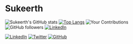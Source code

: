 # Sukeerth
![Sukeerth's GitHub stats](https://github-readme-stats.vercel.app/api?username=Sukeerth-v9474&show_icons=true&theme=dark)
[![Top Langs](https://github-readme-stats.vercel.app/api/top-langs/?username=Sukeerth-v9474&layout=compact)](https://github.com/yourusername)
![Your Contributions](https://img.shields.io/github/contributions/Sukeerth-v9474/year)
![GitHub followers](https://img.shields.io/github/followers/Sukeerth-v9474?label=Followers&style=social)
[![LinkedIn](https://img.shields.io/badge/LinkedIn-Connect-blue)](https://www.linkedin.com/in/sukeerth-ramkumar-013300214/)

[![LinkedIn](path/to/linkedin-icon.png)](https://www.linkedin.com/in/sukeerth-ramkumar-013300214/)
[![Twitter](path/to/twitter-icon.png)](https://twitter.com/SukeerthR)
[![GitHub](path/to/github-icon.png)](https://github.com/Sukeerth-v9474)
